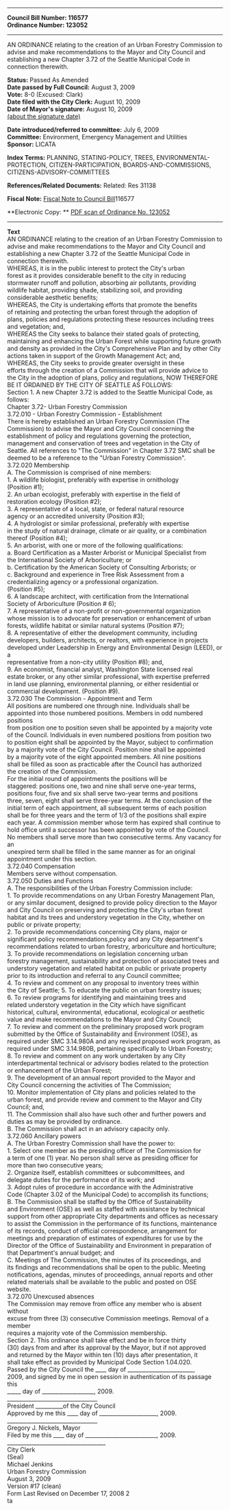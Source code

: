 * * * * *  
  
**Council Bill Number: [](#h0)[](#h2)116577**   
**Ordinance Number: 123052**  
  
* * * * *  
  
AN ORDINANCE relating to the creation of an Urban Forestry Commission to advise and make recommendations to the Mayor and City Council and establishing a new Chapter 3.72 of the Seattle Municipal Code in connection therewith.  
  
**Status:** Passed As Amended   
**Date passed by Full Council:** August 3, 2009   
**Vote:** 8-0 (Excused: Clark)   
**Date filed with the City Clerk:** August 10, 2009   
**Date of Mayor's signature:** August 10, 2009   
[(about the signature date)](/~public/approvaldate.htm)   
  
  
**Date introduced/referred to committee:** July 6, 2009   
**Committee:** Environment, Emergency Management and Utilities   
**Sponsor:** LICATA   
  
**Index Terms:** PLANNING, STATING-POLICY, TREES, ENVIRONMENTAL-PROTECTION, CITIZEN-PARTICIPATION, BOARDS-AND-COMMISSIONS, CITIZENS-ADVISORY-COMMITTEES  
  
**References/Related Documents:** Related: Res 31138  
  
**Fiscal Note:** [Fiscal Note to Council Bill](http://clerk.seattle.gov/~public/fnote/116577.htm)[](#h1)[](#h3)116577  
  
**Electronic Copy: ** [PDF scan of Ordinance No. 123052](/~archives/Ordinances/Ord_123052.pdf)  
  
* * * * *  
  
**Text**  
    AN ORDINANCE relating to the creation of an Urban Forestry Commission to  
    advise and make recommendations to the Mayor and City Council and  
    establishing a new Chapter 3.72 of the Seattle Municipal Code in  
    connection therewith.  
          WHEREAS, it is in the public interest to protect the City's urban  
    forest as it provides considerable benefit to the city in reducing  
    stormwater runoff and pollution, absorbing air pollutants, providing  
    wildlife habitat, providing shade, stabilizing soil, and providing  
    considerable aesthetic benefits;  
          WHEREAS, the City is undertaking efforts that promote the benefits  
    of retaining and protecting the urban forest through the adoption of  
    plans, policies and regulations protecting these resources including trees  
    and vegetation; and,  
          WHEREAS the City seeks to balance their stated goals of protecting,  
    maintaining and enhancing the Urban Forest while supporting  future growth  
    and density as provided in the City's Comprehensive Plan and by other City  
    actions taken in support of the Growth Management Act; and,  
          WHEREAS, the City seeks to provide greater oversight in these  
    efforts through the creation of a Commission that will provide advice to  
    the City in the adoption of plans, policy and regulations, NOW THEREFORE  
    BE IT ORDAINED BY THE CITY OF SEATTLE AS FOLLOWS:  
      Section 1. A new Chapter 3.72 is added to the Seattle Municipal Code, as  
    follows:  
          Chapter 3.72- Urban Forestry Commission  
          3.72.010 - Urban Forestry Commission - Establishment  
          There is hereby established an Urban Forestry Commission (The  
    Commission) to advise the Mayor and City Council concerning the  
    establishment of policy and regulations governing the protection,  
    management and conservation of trees and vegetation in the City of  
    Seattle. All references to "The Commission" in Chapter 3.72 SMC shall be  
    deemed to be a reference to the "Urban Forestry Commission".  
          3.72.020 Membership  
          A. The Commission is comprised of nine members:  
      1. A wildlife biologist, preferably with expertise in ornithology  
    (Position #1);  
      2. An urban ecologist, preferably with expertise in the field of  
    restoration ecology (Position #2);  
      3. A representative of a local, state, or federal natural resource  
    agency or an accredited university (Position #3);  
          4. A hydrologist or similar professional, preferably with expertise  
    in the study of natural drainage, climate or air quality, or a combination  
    thereof (Position #4);  
          5. An arborist, with one or more of the following qualifications:  
    a. Board Certification as a Master Arborist or Municipal Specialist from  
    the International Society of Arboriculture; or  
    b. Certification by the American Society of Consulting Arborists; or  
    c. Background and experience in Tree Risk Assessment from a  
    credentializing agency or a professional organization.  
       (Position #5);  
          6. A landscape architect, with certification from the International  
    Society of Arboriculture (Position # 6);  
      7. A representative of a non-profit or non-governmental organization  
    whose mission is to advocate for preservation or enhancement of urban  
    forests, wildlife habitat or similar natural systems (Position #7);  
          8. A representative of either the development community, including  
    developers, builders, architects, or realtors, with experience in projects  
    developed under Leadership in Energy and Environmental Design (LEED), or a  
    representative from a non-city utility (Position #8); and,  
          9. An economist, financial analyst, Washington State licensed real  
    estate broker, or any other similar professional, with expertise preferred  
    in land use planning, environmental planning, or either residential or  
    commercial development. (Position #9).  
          3.72.030 The Commission - Appointment and Term  
          All positions are numbered one through nine. Individuals shall be  
    appointed into those numbered positions. Members in odd numbered positions  
    from position one to position seven shall be appointed by a majority vote  
    of the Council. Individuals in even numbered positions from position two  
    to position eight shall be appointed by the Mayor, subject to confirmation  
    by a majority vote of the City Council. Position nine shall be appointed  
    by a majority vote of the eight appointed members. All nine positions  
    shall be filled as soon as practicable after the Council has authorized  
    the creation of the Commission.  
          For the initial round of appointments the positions will be  
    staggered: positions one, two and nine shall serve one-year terms,  
    positions four, five and six shall serve two-year terms and positions  
    three, seven, eight shall serve three-year terms. At the conclusion of the  
    initial term of each appointment, all subsequent terms of each position  
    shall be for three years and the term of 1/3 of the positions shall expire  
    each year. A commission member whose term has expired shall continue to  
    hold office until a successor has been appointed by vote of the Council.  
    No members shall serve more than two consecutive terms. Any vacancy for an  
    unexpired term shall be filled in the same manner as for an original  
    appointment under this section.  
          3.72.040 Compensation  
          Members serve without compensation.  
          3.72.050 Duties and Functions  
          A. The responsibilities of the Urban Forestry Commission include:  
          1. To provide recommendations on any Urban Forestry Management Plan,  
    or any similar document, designed to provide policy direction to the Mayor  
    and City Council on preserving and protecting the City's urban forest  
    habitat and its trees and understory vegetation in the City, whether on  
    public or private property;  
          2. To provide recommendations concerning City plans, major or  
    significant policy recommendations,policy and any City department's  
    recommendations related to urban forestry, arboriculture and horticulture;  
          3. To provide recommendations on legislation concerning urban  
    forestry management, sustainability and protection of associated trees and  
    understory vegetation and related habitat on public or private property  
    prior to its introduction and referral to any Council committee;  
          4. To review and comment on any proposal to inventory trees within  
    the City of Seattle;  5. To educate the public on urban forestry issues;  
          6. To review programs for identifying and maintaining trees and  
    related understory vegetation in the City which have significant  
    historical, cultural, environmental, educational, ecological or aesthetic  
    value and make recommendations to the Mayor and City Council;  
          7. To review and comment on the preliminary proposed work program  
    submitted by the Office of Sustainability and Environment (OSE), as  
    required under SMC 3.14.980A and any revised proposed work program, as  
    required under SMC 3.14.980B, pertaining specifically to Urban Forestry;  
          8. To review and comment on any work undertaken by any City  
    interdepartmental technical or advisory bodies related to the protection  
    or enhancement of the Urban Forest;  
          9. The development of an annual report provided to the Mayor and  
    City Council concerning the activities of The Commission;  
          10. Monitor implementation of City plans and policies related to the  
    urban forest, and provide review and comment to the Mayor and City  
    Council; and,  
          11. The Commission shall also have such other and further powers and  
    duties as may be provided by ordinance.  
          B. The Commission shall act in an advisory capacity only.  
          3.72.060  Ancillary powers  
          A. The Urban Forestry Commission shall have the power to:  
          1. Select one member as the presiding officer of The Commission for  
    a term of one (1) year. No person shall serve as presiding officer for  
    more than two consecutive years;  
          2. Organize itself, establish committees or subcommittees, and  
    delegate duties for the performance of its work; and  
          3. Adopt rules of procedure in accordance with the Administrative  
    Code (Chapter 3.02 of the Municipal Code) to accomplish its functions;  
          B. The Commission shall be staffed by the Office of Sustainability  
    and Environment (OSE) as well as staffed with assistance by technical  
    support from other appropriate City departments and offices as necessary  
    to assist the Commission in the performance of its functions, maintenance  
    of its records, conduct of official correspondence, arrangement for  
    meetings and preparation of estimates of expenditures for use by the  
    Director of the Office of Sustainability and Environment in preparation of  
    that Department's annual budget; and  
          C. Meetings of The Commission, the minutes of its proceedings, and  
    its findings and recommendations shall be open to the public. Meeting  
    notifications, agendas, minutes of proceedings, annual reports and other  
    related materials shall be available to the public and posted on OSE  
    website.  
      3.72.070 Unexcused absences  
      The Commission may remove from office any member who is absent without  
    excuse from three (3) consecutive Commission meetings. Removal of a member  
    requires a majority vote of the Commission membership.  
          Section 2.  This ordinance shall take effect and be in force thirty  
    (30) days from and after its approval by the Mayor, but if not approved  
    and returned by the Mayor within ten (10) days after presentation, it  
    shall take effect as provided by Municipal Code Section 1.04.020.  
      Passed by the City Council the ____ day of ________________________,  
    2009, and signed by me in open session in authentication of its passage  
    this  
     _____ day of ___________________, 2009.  
                _________________________________  
                President __________of the City Council  
      Approved by me this ____ day of _____________________, 2009.  
                _________________________________  
                Gregory J. Nickels, Mayor  
      Filed by me this ____ day of __________________________, 2009.  
                ____________________________________  
          City Clerk  
    (Seal)  
    Michael Jenkins  
    Urban Forestry Commission  
    August 3, 2009  
    Version #17 (clean)  
    Form Last Revised on December 17, 2008    2  
    ta  

